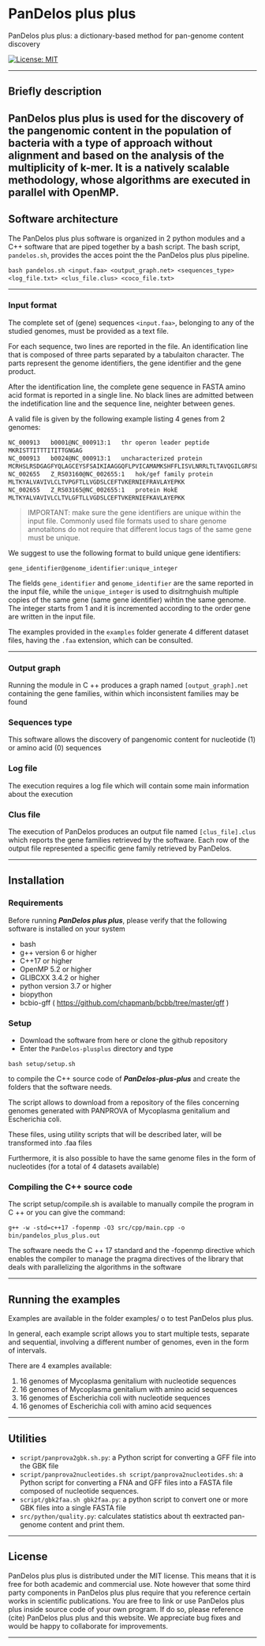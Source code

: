 # PanDelos plus plus
PanDelos plus plus: a dictionary-based method for pan-genome content discovery

[![License: MIT](https://img.shields.io/badge/License-MIT-yellow.svg)](https://opensource.org/licenses/MIT) [](#lang-en)

----

## Briefly description

**PanDelos plus plus** is used for the discovery of the pangenomic content in the population of bacteria with a type of approach without alignment and based on the analysis of the multiplicity of k-mer.
It is a natively scalable methodology, whose algorithms are executed in parallel with OpenMP.
----

## Software architecture
The PanDelos plus plus software is organized in 2 python modules and a C++ software that are piped together by a bash script.
The bash script, `pandelos.sh`, provides the acces point the the PanDelos plus plus pipeline.

```
bash pandelos.sh <input.faa> <output_graph.net> <sequences_type> <log_file.txt> <clus_file.clus> <coco_file.txt>
```

<hr />

### Input format

The complete set of (gene) sequences `<input.faa>`, belonging to any of the studied genomes, must be provided as a text file.


For each sequence, two lines are reported in the file. An identification line that is composed of three parts separated by a tabulaiton character. The parts represent the genome identifiers, the gene identifier and the gene product.

After the identification line, the complete gene sequence in FASTA amino acid format is reported in a single line. No black lines are admitted between the indetification line and the sequence line, neighter between genes.

A valid file is given by the following example listing 4 genes from 2 genomes:
```
NC_000913	b0001@NC_000913:1	thr operon leader peptide
MKRISTTITTTITITTGNGAG
NC_000913	b0024@NC_000913:1	uncharacterized protein
MCRHSLRSDGAGFYQLAGCEYSFSAIKIAAGGQFLPVICAMAMKSHFFLISVLNRRLTLTAVQGILGRFSLF
NC_002655	Z_RS03160@NC_002655:1	hok/gef family protein
MLTKYALVAVIVLCLTVPGFTLLVGDSLCEFTVKERNIEFRAVLAYEPKK
NC_002655	Z_RS03165@NC_002655:1	protein HokE
MLTKYALVAVIVLCLTVLGFTLLVGDSLCEFTVKERNIEFKAVLAYEPKK
```
> IMPORTANT: make sure the gene identifiers are unique within the input file. Commonly used file formats used to share genome annotaitons do not require that different locus tags of the same gene must be unique.

We suggest to use the following format to build unique gene identifiers:
```
gene_identifier@genome_identifier:unique_integer
```
The fields `gene_identifier` and `genome_identifier` are the same reported in the input file, while the `unique_integer` is used to disitrnghuish multiple copies of the same gene (same gene identifier) wihtin the same genome. The integer starts from 1 and it is incremented according to the order gene are written in the input file.


The examples provided in the `examples` folder generate 4 different dataset files, having the `.faa` extension, which can be consulted.

<hr />

### Output graph
Running the module in C ++ produces a graph named `[output_graph].net` containing the gene families, within which inconsistent families may be found

### Sequences type
This software allows the discovery of pangenomic content for nucleotide (1) or amino acid (0) sequences

### Log file
The execution requires a log file which will contain some main information about the execution

### Clus file
The execution of PanDelos produces an output file named `[clus_file].clus` which reports the gene families retrieved by the software.
Each row of the output file represented a specific gene family retrieved by PanDelos.

<hr />

## Installation
### Requirements
Before running ***PanDelos plus plus***, please verify that the following software is installed on your system
* bash
* g++ version 6 or higher
* C++17 or higher
* OpenMP 5.2 or higher
* GLIBCXX 3.4.2 or higher
* python version 3.7 or higher
* biopython
* bcbio-gff ( https://github.com/chapmanb/bcbb/tree/master/gff )

### Setup
- Download the software from here or clone the github repository
- Enter the `PanDelos-plusplus` directory and type
```
bash setup/setup.sh
```
to compile the C++ source code of ***PanDelos-plus-plus*** and create the folders that the software needs.

The script allows to download from a repository of the files concerning genomes generated with PANPROVA of Mycoplasma genitalium and Escherichia coli.

These files, using utility scripts that will be described later, will be transformed into .faa files

Furthermore, it is also possible to have the same genome files in the form of nucleotides (for a total of 4 datasets available)

### Compiling the C++ source code
The script setup/compile.sh is available to manually compile the program in C ++ or you can give the command:

```
g++ -w -std=c++17 -fopenmp -O3 src/cpp/main.cpp -o bin/pandelos_plus_plus.out

```
The software needs the C ++ 17 standard and the -fopenmp directive which enables the compiler to manage the pragma directives of the library that deals with parallelizing the algorithms in the software

<hr />

## Running the examples
Examples are available in the folder examples/ o to test PanDelos plus plus.

In general, each example script allows you to start multiple tests, separate and sequential, involving a different number of genomes, even in the form of intervals.

There are 4 examples available:
1) 16 genomes of Mycoplasma genitalium with nucleotide sequences
2) 16 genomes of Mycoplasma genitalium with amino acid sequences
3) 16 genomes of Escherichia coli with nucleotide sequences
4) 16 genomes of Escherichia coli with amino acid sequences

----

## Utilities

* `script/panprova2gbk.sh.py`: a Python script for converting a GFF file into the GBK file
* `script/panprova2nucleotides.sh script/panprova2nucleotides.sh`: a Python script for converting a FNA and GFF files into a FASTA file composed of nucleotide sequences.
* `script/gbk2faa.sh gbk2faa.py`: a python script to convert one or more GBK files into a single FASTA file
* `src/python/quality.py`: calculates statistics about th eextracted pan-genome content and print them.

----

## License
PanDelos plus plus is distributed under the MIT license. This means that it is free for both academic and commercial use. Note however that some third party components in PanDelos plus plus require that you reference certain works in scientific publications.
You are free to link or use PanDelos plus plus inside source code of your own program. If do so, please reference (cite) PanDelos plus plus and this website. We appreciate bug fixes and would be happy to collaborate for improvements.

<hr />

<!--
## Detailed description

The following picture gives a detailed description of the PanDelos plus plus workflow.

<p align="center">
<img src="https://github.com/InfOmics/PANPROVA/blob/main/workflow.svg?raw=true" alt="workflow" width="400"/>
 </p>

The workflow is composed of a set of internal tools, Python scripts and C++ executables, plus some external Python scripts that can be used for file format conversions.

Sections with a yellow background are those internal tools that are in charge of the `PANPROVA.sh` script.

<br/>

The internal tools are:
* `create_hgt_pool`: a C++ executable for creating an HGT pool from a set of PEG files. It also takes are input the root genome in roder to discard genes that a re similar to the genetic sequences within the root genome.
* `generate_tree.py`: a Python script for randomly generating a phylogenomic tree of the wanted population.
* `tree2phyloxml.p`: a tool for converting a PANPROVA tree into a PhyloXML file and for generating an image showing it.
* `evolve`: a C++ executable that implements the evolution procedure.
* `get_pan_distrs.py`: a Python script for retrieving pangenomic information from the generated population and for creating the corresponding output.
* `pegs2gxx.py`: a Python script for converting the generated genomes into the GBK and GFF+FASTA formats.

----

### Extraction of HGT pool

The pool of HGT genes to be used during the evolution simulation is extracted from a set of input genomes (in PEG format) and by taking into account genes that are already present in the root genome (still in PEG format) for excluding genes similar to them from the HGT pool.
The following picture illustrates the main steps of the extraction procedure.

<p align="center">
<img src="https://github.com/InfOmics/PANPROVA/blob/main/createhgt.svg?raw=true" alt="create hgt" width="200"/>
 </p>

From the given input genomes, a set of genes that are not similar to the genes present in the root genome is initially extracted. Then a nonredundant pool of genes is created by discarding genes that are similar to other genes in the initial set.
The similarity among nucleotide genetic sequences is computed by taking into account the similarity between their k-mer content [1]. In particular, a Jaccard similarity between k-mer multisets of two genetic sequences is computed. Genes with a similarity greater than 0.3 with root genes are discarded. Successively, we set an arbitrary order of the surviving genes. Then, each gene is compared with genes that come after it in the ordering. If the similarity is greater than 0.5, then the latter gene is marked to be discarded. At the end of the scanning, all the genes that were marked are removed from the HGT pool.

### Evolution procedure

The workflow of the evolution procedure, together with examples (in yellow boxes) of intermediate data, is shown in the following figure.

<p align="center">
<img src="https://github.com/InfOmics/PANPROVA/blob/main/evolve.svg?raw=true" alt="evolve" width="500"/>
 </p>

The workflow refers to the case in which the generation of the random phylogenomic tree is integrated into the process.
<br/>

At each step, a genome from the current population is chosen to be the parent of the next genome to be created. Thus, the parent genome is cloned and an initial version of the child genome is produced (see example 1 of the figure).
<br/>

Then, according to a given probability, each vertically transmitted gene is selected to be altered or not. If yes, its loci are variated according to a given variation percentage. Possible variations are substitution, insertion or deletion.
The tool gives the possibility to specify user-defined substitution probabilities for nucleotides by providing a file containing them. By default, every nucleotide can be substituted by any other nucleotide with equal probability.
Any modification is applied such that it does not produce or modify any star or stop codon of genes that overlap the gene that is currently modified. Overlapping genes may reside on both strands.
Because valid genetic sequences must be provided, substitution regards one nucleotide at a time, while insertion and deletion regard 3 nucleotides at a time, such that the length of the resulting sequence is still a multiple of 3.
<br/>
Ts/Tv ratio and synonym/non-synonym mutation ratio are intended to be the effects of the alterations that are performed on genetic sequences, thus they can not be specified as input parameters. We are aware that more complex models of sequencing alteration are available at the state of the art. However, the main aim of  ***PANPROVA*** is to simulate pangenomic effects, mainly due to the acquisition and deletion of genes. An extension of the software by us or the research community may include more accurate models.
<br/>

Subsequently, variated vertically transmitted genes are selected to be duplicated within the new genome according to a given probability.
<br/>

Duplication, insertion of HGT genes and transposition of genes is made such that a random locus of the genome is chosen. the locus must not be covered by any other gene. Thus, the genetic sequence of the gene, together with start and stop codons, is inserted at the selected locus. See examples 2 and 4 of the figure.
The resultant gene set is modified by a given percentage. If the set is composed of n genes and 2% of the set has to be variated, then (n/100)x2 variation operations are performed. such operation can be a horizontal gene acquisition of a gene removal. If the probability that an operation is an acquisition is p, then the probability that the operation is a removal is 1-p.
<br/>

In the case of gene removal, a gene is randomly chosen to be removed. All the nucleotides that belong to the selected gene are removed from the genome if they do not overlap other genes. See example 3 of the figure.
<br/>

In case of gene acquisition, if the HGT pool is not empty, a genetic sequence is randomly chosen from the pool, inserted in the genome and removed from the pool. See example 4 of the figure. If the HGT pool is empty, a purely random nucleotide sequence is generated and inserted within the genome.
<br/>

Subsequently, the resultant set of genes is randomly picked for transposition according to a given probability.
<br/>

Lastly, the new genome is added to the population and the process is repeated until the desired number of genomes is produced. Every time a new genome is produced, its parenting relationships are recorded. In particular, the information regarding the genome from which it has been cloned is stored. In addition, for each gene in the new genome, the information regarding the parent gene is stored. for vertically transmitted genes, such information reports the identifiers of the gene present in the parent genome. For duplicated genes, such information reports the identification of the paralog gene from which the gene has been duplicated. For horizontally transmitted genes, such information is null. See example 5 of the Figure.


